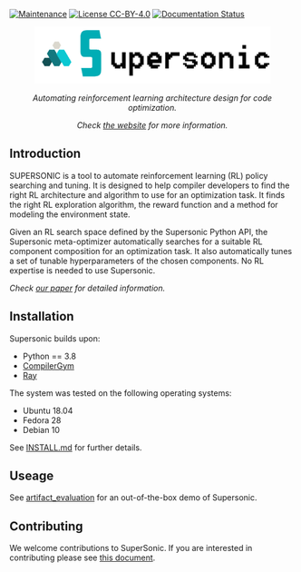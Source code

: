 
[![Maintenance](https://img.shields.io/badge/Maintained%3F-YES-green.svg)](https://github.com/HuantWang/SUPERSONIC/graphs/commit-activity)
[![License CC-BY-4.0](https://img.shields.io/badge/License-CC%20BY%204.0-blue.svg)](https://github.com/HuantWang/SUPERSONIC/blob/master/LICENSE)
[![Documentation Status](https://readthedocs.org/projects/supersonic/badge/?version=latest)](https://supersonic.readthedocs.io/en/latest/?badge=latest)

<div align="center">
 <img src="docs/source/_static/img/logo.png">
</div>

<p align="center">
  <i>Automating reinforcement learning architecture design for code optimization.</i>
</p>
<p align="center">
  <i>
    Check
    <a href="http://1.14.76.177:7033/index.html">the website</a>
    for more information.
  </i>
</p>

## Introduction
SUPERSONIC is a tool to automate reinforcement learning (RL) policy searching and tuning. It is designed to help compiler developers to find the right RL architecture and algorithm to use for an optimization task. It finds the right RL exploration algorithm, the reward function and a method for modeling the environment state. 

Given an RL search space defined by the Supersonic Python API, the Supersonic meta-optimizer automatically searches for a suitable RL component composition for an optimization task. It also automatically tunes a set of tunable hyperparameters of the chosen components. No RL expertise is needed to use Supersonic. 

*Check [our paper]() for detailed information.*

## Installation

Supersonic builds upon:
-	Python == 3.8 
-	[CompilerGym](https://github.com/facebookresearch/CompilerGym) 
-	[Ray](https://docs.ray.io/en/latest/rllib.html)
	
The system was tested on the following operating systems:
- Ubuntu 18.04
- Fedora 28
- Debian 10

See [INSTALL.md](INSTALL.md) for further details.

## Useage

See [artifact_evaluation](https://github.com/HuantWang/SUPERSONIC/blob/master/AE.md) for an out-of-the-box demo of Supersonic.


## Contributing

We welcome contributions to SuperSonic. If you are interested in contributing please see
[this document](https://github.com/HuantWang/SUPERSONIC/blob/master/CONTRIBUTING.md).

